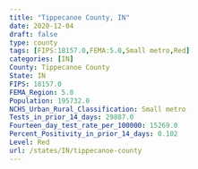 ```yaml
---
title: "Tippecanoe County, IN"
date: 2020-12-04
draft: false
type: county
tags: [FIPS:18157.0,FEMA:5.0,Small metro,Red]
categories: [IN]
County: Tippecanoe County
State: IN
FIPS: 18157.0
FEMA_Region: 5.0
Population: 195732.0
NCHS_Urban_Rural_Classification: Small metro
Tests_in_prior_14_days: 29887.0
Fourteen_day_test_rate_per_100000: 15269.0
Percent_Positivity_in_prior_14_days: 0.102
Level: Red
url: /states/IN/tippecanoe-county
---
```



